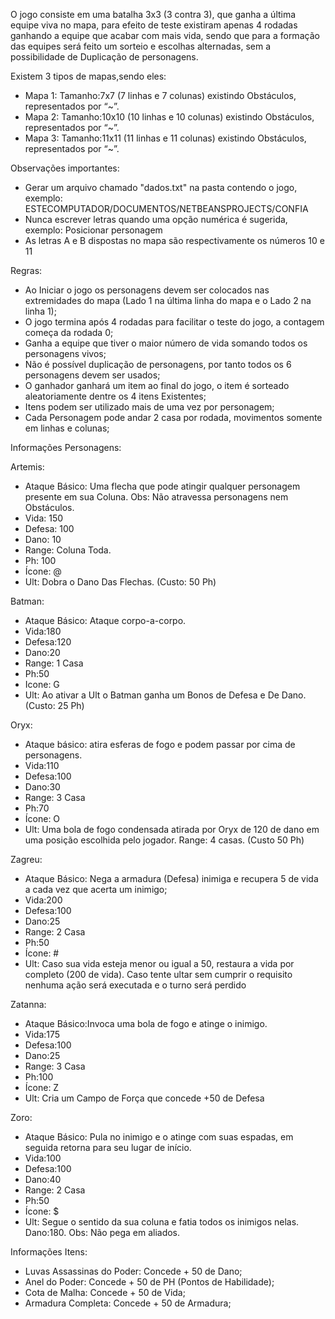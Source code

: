 O jogo consiste em uma batalha 3x3 (3 contra 3), que ganha a última equipe viva no mapa, para efeito de teste existiram apenas 4 rodadas ganhando a equipe que acabar com mais vida, sendo que para a formação das equipes será feito um sorteio e escolhas alternadas, sem a possibilidade de Duplicação de personagens.

Existem 3 tipos de mapas,sendo eles: 
- Mapa 1: Tamanho:7x7 (7 linhas e 7 colunas) existindo Obstáculos, representados por “~”.
- Mapa 2: Tamanho:10x10 (10 linhas e 10 colunas) existindo Obstáculos, representados por “~”.
- Mapa 3: Tamanho:11x11 (11 linhas e 11 colunas) existindo Obstáculos, representados por “~”.

Observações importantes:
- Gerar um arquivo chamado "dados.txt" na pasta contendo o jogo, exemplo: ESTECOMPUTADOR/DOCUMENTOS/NETBEANSPROJECTS/CONFIA
- Nunca escrever letras quando uma opção numérica é sugerida, exemplo: Posicionar personagem
- As letras A e B dispostas no mapa são respectivamente os números 10 e 11

Regras:
- Ao Iniciar o jogo os personagens devem ser colocados nas extremidades do mapa (Lado 1 na última linha do mapa e o Lado 2 na linha 1);
- O jogo termina após 4 rodadas para facilitar o teste do jogo, a contagem começa da rodada 0;
- Ganha a equipe que tiver o maior número de vida somando todos os personagens vivos;
- Não é possível duplicação de personagens, por tanto todos os 6 personagens devem ser usados;
- O ganhador ganhará um item ao final do jogo, o item é sorteado aleatoriamente dentre os 4 itens Existentes;
- Itens podem ser utilizado mais de uma vez por personagem;
- Cada Personagem pode andar 2 casa por rodada, movimentos somente em linhas e colunas;

Informações Personagens:

Artemis:
- Ataque Básico: Uma flecha que pode atingir qualquer personagem presente em sua Coluna. Obs: Não atravessa personagens nem Obstáculos.
- Vida: 150
- Defesa: 100
- Dano: 10
- Range: Coluna Toda. 
- Ph: 100
- Ícone: @
- Ult: Dobra o Dano Das Flechas. (Custo: 50 Ph)

Batman:
- Ataque Básico: Ataque corpo-a-corpo.
- Vida:180 
- Defesa:120
- Dano:20
- Range: 1 Casa
- Ph:50
- Icone: G
- Ult: Ao ativar a Ult o Batman ganha um Bonos de Defesa e De Dano. (Custo: 25 Ph)

Oryx:
- Ataque básico: atira esferas de fogo e podem passar por cima de personagens.
- Vida:110 
- Defesa:100
- Dano:30
- Range: 3 Casa
- Ph:70
- Ícone: O
- Ult: Uma bola de fogo condensada atirada por Oryx de 120 de dano em uma posição escolhida pelo jogador. Range: 4 casas. (Custo 50 Ph)

Zagreu:
- Ataque Básico: Nega a armadura (Defesa) inimiga e recupera 5 de vida a cada vez que acerta um inimigo;
- Vida:200
- Defesa:100
- Dano:25
- Range: 2 Casa
- Ph:50
- Ícone: #
- Ult: Caso sua vida esteja menor ou igual a 50, restaura a vida por completo (200 de vida). Caso tente ultar sem cumprir o requisito nenhuma ação será executada e o turno será perdido

Zatanna:
- Ataque Básico:Invoca  uma bola de fogo e atinge o inimigo.
- Vida:175
- Defesa:100
- Dano:25
- Range: 3 Casa
- Ph:100
- Ícone: Z
- Ult: Cria um Campo de Força que concede +50 de Defesa

Zoro:
- Ataque Básico: Pula no inimigo e o atinge com suas espadas, em seguida retorna para seu lugar de início.
- Vida:100
- Defesa:100
- Dano:40
- Range: 2 Casa
- Ph:50
- Ícone: $
- Ult: Segue o sentido da sua coluna e fatia todos os inimigos nelas. Dano:180. Obs: Não pega em aliados.

Informações Itens:
- Luvas Assassinas do Poder: Concede + 50 de Dano;
- Anel do Poder: Concede + 50 de PH (Pontos de Habilidade);
- Cota de Malha: Concede + 50 de Vida;
- Armadura Completa: Concede + 50 de Armadura;
